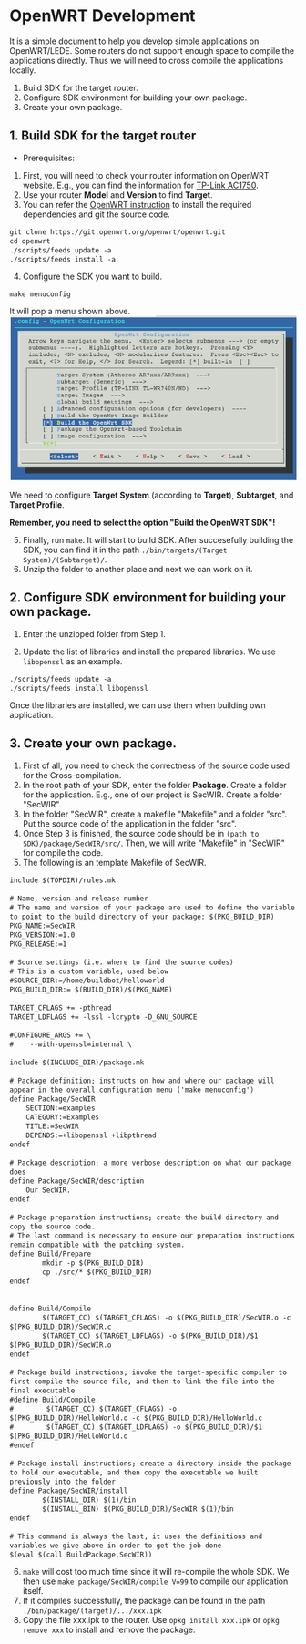 # OpenWRT Development
It is a simple document to help you develop simple applications on OpenWRT/LEDE. Some routers do not support enough space to compile the applications directly. Thus we will need to cross compile the applications locally.

1. Build SDK for the target router.  
2. Configure SDK environment for building your own package.
3. Create your own package.

## 1. Build SDK for the target router
* Prerequisites:
1. First, you will need to check your router information on OpenWRT website. E.g., you can find the information for [TP-Link AC1750][link1].
2. Use your router **Model** and **Version** to find **Target**.
3. You can refer the [OpenWRT instruction][link2] to install the required dependencies and git the source code.
```
git clone https://git.openwrt.org/openwrt/openwrt.git
cd openwrt
./scripts/feeds update -a
./scripts/feeds install -a
```
4. Configure the SDK you want to build.
```
make menuconfig
```
It will pop a menu shown above.
![BuildSDK](OpenwrtDevelopment/openwrt_buildsdk.png)

We need to configure **Target System** (according to **Target**), **Subtarget**, and **Target Profile**. 

**Remember, you need to select the option "Build the OpenWRT SDK"!**

5. Finally, run `make`.
It will start to build SDK. After succesefully building the SDK, you can find it in the path `./bin/targets/(Target System)/(Subtarget)/`. 
6. Unzip the folder to another place and next we can work on it.


## 2. Configure SDK environment for building your own package.

1. Enter the unzipped folder from Step 1.
   
2. Update the list of libraries and install the prepared libraries. We use `libopenssl` as an example. 
```
./scripts/feeds update -a
./scripts/feeds install libopenssl
```
Once the libraries are installed, we can use them when building own application.

## 3. Create your own package. 

1. First of all, you need to check the correctness of the source code used for the Cross-compilation.
2. In the root path of your SDK, enter the folder **Package**. Create a folder for the application. E.g., one of our project is SecWIR. Create a folder "SecWIR".
3.  In the folder "SecWIR", create a makefile "Makefile" and a folder "src". Put the source code of the application in the folder "src".
4.  Once Step 3 is finished, the source code should be in `(path to SDK)/package/SecWIR/src/`. Then, we will write "Makefile" in "SecWIR" for compile the code.
5. The following is an template Makefile of SecWIR.

```make - Makefile
include $(TOPDIR)/rules.mk

# Name, version and release number
# The name and version of your package are used to define the variable to point to the build directory of your package: $(PKG_BUILD_DIR)
PKG_NAME:=SecWIR
PKG_VERSION:=1.0
PKG_RELEASE:=1

# Source settings (i.e. where to find the source codes)
# This is a custom variable, used below
#SOURCE_DIR:=/home/buildbot/helloworld
PKG_BUILD_DIR:= $(BUILD_DIR)/$(PKG_NAME)

TARGET_CFLAGS += -pthread
TARGET_LDFLAGS += -lssl -lcrypto -D_GNU_SOURCE

#CONFIGURE_ARGS += \
#    --with-openssl=internal \

include $(INCLUDE_DIR)/package.mk

# Package definition; instructs on how and where our package will appear in the overall configuration menu ('make menuconfig')
define Package/SecWIR
	SECTION:=examples
	CATEGORY:=Examples
	TITLE:=SecWIR
	DEPENDS:=+libopenssl +libpthread
endef

# Package description; a more verbose description on what our package does
define Package/SecWIR/description
	Our SecWIR.
endef

# Package preparation instructions; create the build directory and copy the source code. 
# The last command is necessary to ensure our preparation instructions remain compatible with the patching system.
define Build/Prepare
		mkdir -p $(PKG_BUILD_DIR)
		cp ./src/* $(PKG_BUILD_DIR)
endef


define Build/Compile
		$(TARGET_CC) $(TARGET_CFLAGS) -o $(PKG_BUILD_DIR)/SecWIR.o -c $(PKG_BUILD_DIR)/SecWIR.c
		$(TARGET_CC) $(TARGET_LDFLAGS) -o $(PKG_BUILD_DIR)/$1 $(PKG_BUILD_DIR)/SecWIR.o
endef

# Package build instructions; invoke the target-specific compiler to first compile the source file, and then to link the file into the final executable
#define Build/Compile
#        $(TARGET_CC) $(TARGET_CFLAGS) -o $(PKG_BUILD_DIR)/HelloWorld.o -c $(PKG_BUILD_DIR)/HelloWorld.c
#        $(TARGET_CC) $(TARGET_LDFLAGS) -o $(PKG_BUILD_DIR)/$1 $(PKG_BUILD_DIR)/HelloWorld.o
#endef

# Package install instructions; create a directory inside the package to hold our executable, and then copy the executable we built previously into the folder
define Package/SecWIR/install
		$(INSTALL_DIR) $(1)/bin
		$(INSTALL_BIN) $(PKG_BUILD_DIR)/SecWIR $(1)/bin
endef

# This command is always the last, it uses the definitions and variables we give above in order to get the job done
$(eval $(call BuildPackage,SecWIR))
```
6. `make` will cost too much time since it will re-compile the whole SDK. We then use `make package/SecWIR/compile V=99` to compile our application itself.
7. If it compiles successfully, the package can be found in the path `./bin/package/(target)/.../xxx.ipk`
8. Copy the file xxx.ipk to the router. Use `opkg install xxx.ipk` or `opkg remove xxx` to install and remove the package. 







[link1]: https://openwrt.org/toh/tp-link/archer-c7-1750
[link2]: https://openwrt.org/docs/guide-developer/quickstart-build-images